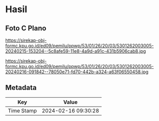 # Hasil

## Foto C Plano

https://sirekap-obj-formc.kpu.go.id/ed09/pemilu/ppwp/53/01/26/20/03/5301262003005-20240215-153204--5c8afe59-11e8-4a9d-a91c-431b5906cab8.jpg

https://sirekap-obj-formc.kpu.go.id/ed09/pemilu/ppwp/53/01/26/20/03/5301262003005-20240216-091842--78050e71-fd70-442b-a324-a63f06550458.jpg


## Metadata

| Key        | Value               |
| ---------- | ------------------- |
| Time Stamp | 2024-02-16 09:30:28 |




